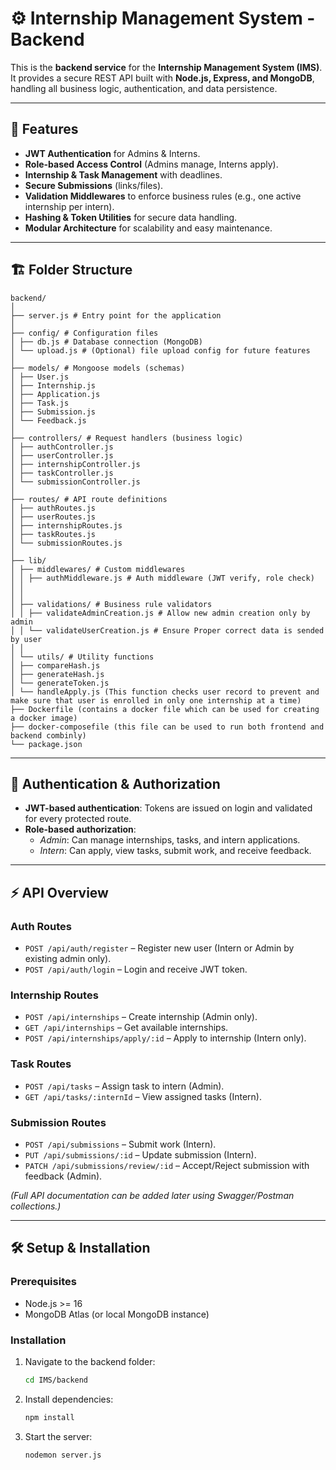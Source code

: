 # ⚙️ Internship Management System - Backend

This is the **backend service** for the **Internship Management System (IMS)**.  
It provides a secure REST API built with **Node.js, Express, and MongoDB**, handling all business logic, authentication, and data persistence.

---

## 🚀 Features
- **JWT Authentication** for Admins & Interns.  
- **Role-based Access Control** (Admins manage, Interns apply).  
- **Internship & Task Management** with deadlines.  
- **Secure Submissions** (links/files).  
- **Validation Middlewares** to enforce business rules (e.g., one active internship per intern).  
- **Hashing & Token Utilities** for secure data handling.  
- **Modular Architecture** for scalability and easy maintenance.  

---

## 🏗️ Folder Structure
```
backend/
│
├── server.js # Entry point for the application
│
├── config/ # Configuration files
│ ├── db.js # Database connection (MongoDB)
│ └── upload.js # (Optional) file upload config for future features
│
├── models/ # Mongoose models (schemas)
│ ├── User.js
│ ├── Internship.js
│ ├── Application.js
│ ├── Task.js
│ ├── Submission.js
│ └── Feedback.js
│
├── controllers/ # Request handlers (business logic)
│ ├── authController.js
│ ├── userController.js
│ ├── internshipController.js
│ ├── taskController.js
│ └── submissionController.js
│
├── routes/ # API route definitions
│ ├── authRoutes.js
│ ├── userRoutes.js
│ ├── internshipRoutes.js
│ ├── taskRoutes.js
│ └── submissionRoutes.js
│
├── lib/
│ ├── middlewares/ # Custom middlewares
│ │ ├── authMiddleware.js # Auth middleware (JWT verify, role check)
│ │ 
│ │
│ ├── validations/ # Business rule validators
│ │ ├── validateAdminCreation.js # Allow new admin creation only by admin
│ │ └── validateUserCreation.js # Ensure Proper correct data is sended by user
│ │
│ └── utils/ # Utility functions
│ ├── compareHash.js
│ ├── generateHash.js
│ └── generateToken.js
│ └── handleApply.js (This function checks user record to prevent and make sure that user is enrolled in only one internship at a time)
├── Dockerfile (contains a docker file which can be used for creating a docker image)
├── docker-composefile (this file can be used to run both frontend and backend combinly)
└── package.json

```

---

## 🔑 Authentication & Authorization
- **JWT-based authentication**: Tokens are issued on login and validated for every protected route.  
- **Role-based authorization**:  
  - *Admin*: Can manage internships, tasks, and intern applications.  
  - *Intern*: Can apply, view tasks, submit work, and receive feedback.  

---

## ⚡ API Overview

### Auth Routes
- `POST /api/auth/register` – Register new user (Intern or Admin by existing admin only).  
- `POST /api/auth/login` – Login and receive JWT token.  

### Internship Routes
- `POST /api/internships` – Create internship (Admin only).  
- `GET /api/internships` – Get available internships.  
- `POST /api/internships/apply/:id` – Apply to internship (Intern only).  

### Task Routes
- `POST /api/tasks` – Assign task to intern (Admin).  
- `GET /api/tasks/:internId` – View assigned tasks (Intern).  

### Submission Routes
- `POST /api/submissions` – Submit work (Intern).  
- `PUT /api/submissions/:id` – Update submission (Intern).  
- `PATCH /api/submissions/review/:id` – Accept/Reject submission with feedback (Admin).  

*(Full API documentation can be added later using Swagger/Postman collections.)*  

---

## 🛠️ Setup & Installation

### Prerequisites
- Node.js >= 16  
- MongoDB Atlas (or local MongoDB instance)  

### Installation
1. Navigate to the backend folder:
   ```bash
   cd IMS/backend
   ```
2. Install dependencies:
   ```bash
   npm install
   ```  
3. Start the server:
   ```bash
   nodemon server.js
